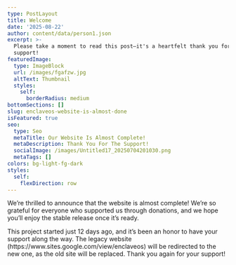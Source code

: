 ```yaml
---
type: PostLayout
title: Welcome
date: '2025-08-22'
author: content/data/person1.json
excerpt: >-
  Please take a moment to read this post—it's a heartfelt thank you for all your
  support!
featuredImage:
  type: ImageBlock
  url: /images/fgafzw.jpg
  altText: Thumbnail
  styles:
    self:
      borderRadius: medium
bottomSections: []
slug: enclaveos-website-is-almost-done
isFeatured: true
seo:
  type: Seo
  metaTitle: Our Website Is Almost Complete!
  metaDescription: Thank You For The Support!
  socialImage: /images/Untitled17_20250704201030.png
  metaTags: []
colors: bg-light-fg-dark
styles:
  self:
    flexDirection: row
---
```

We’re thrilled to announce that the website is almost complete! We’re so grateful for everyone who supported us through donations, and we hope you’ll enjoy the stable release once it’s ready.

This project started just 12 days ago, and it’s been an honor to have your support along the way. The legacy website (https\://www\.sites.google.com/view/enclaveos) will be redirected to the new one, as the old site will be replaced. Thank you again for your support!
